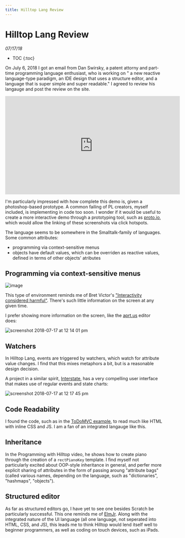 ```yaml
---
title: Hilltop Lang Review
---
```


# Hilltop Lang Review

_07/17/18_

* TOC
{:toc}

On July 6, 2018 I got an email from Dan Swirsky, a patent attorny and part-time programming language enthusiast, who is working on " a new reactive language-type paradigm, an IDE design that uses a structure editor, and a language that is super simple and super readable." I agreed to review his langauge and post the review on the site.

<iframe width="560" height="315" src="https://www.youtube.com/embed/594gwzvxnd0" frameborder="0" allow="autoplay; encrypted-media" allowfullscreen></iframe>

I'm particularly impressed with how complete this demo is, given a photoshop-based prototype. A common failing of PL creators, myself included, is implementing in code too soon. I wonder if it would be useful to create a more interactive demo through a prototyping tool, such as [proto.io](https://proto.io/), which would allow the linking of these screenshots via click hotspots.

The language seems to be somewhere in the Smalltalk-family of languages. Some common attributes:

* programming via context-sensitive menus
* objects have default values, which can be overriden as reactive values, defined in terms of other objects' atributes

## Programming via context-sensitive menus

![image](https://user-images.githubusercontent.com/2288939/42830651-14032888-89ba-11e8-9fa4-6edb93b0ed60.png)

This type of environment reminds me of Bret Victor's ["Interactivity considered harmful"](http://worrydream.com/MagicInk/#p153). There's such little information on the screen at any given time. 

I prefer showing more information on the screen, like the [aprt.us](http://aprt.us/editor/) editor does:

![screenshot 2018-07-17 at 12 14 01 pm](https://user-images.githubusercontent.com/2288939/42830943-ff6a9086-89ba-11e8-98f5-72a8d6ec8adf.png)

## Watchers

In Hilltop Lang, events are triggered by watchers, which watch for attribute value changes. I find that this mixes metaphors a bit, but is a reasonable design decision.

A project in a similar spirit, [Interstate](http://interstate.from.so/), has a very compelling user interface that makes use of regular events and state charts:

![screenshot 2018-07-17 at 12 17 45 pm](https://user-images.githubusercontent.com/2288939/42831146-8fdb16d6-89bb-11e8-990c-c76bb7ee26a0.png)

## Code Readability

I found the code, such as in the [ToDoMVC example](https://docs.google.com/document/d/1-QK7ENEEGPkGRCEyV1cK78jbxCh0Q_d2f0quDJ2AiC4/edit), to read much like HTML with inline CSS and JS. I am a fan of an integrated langauge like this.

## Inheritance

In the Programming with Hilltop video, he shows how to create piano through the creation of a `rectPianoKey` template. I find myself not particularly excited about OOP-style inheritance in general, and perfer more explicit sharing of attributes in the form of passing aroung "attribute bags" (called various names, depending on the language, such as "dictionaries", "hashmaps", "objects").

## Structured editor

As far as structured editors go, I have yet to see one besides Scratch be particularly successful. This one reminds me of [ElmJr](https://itunes.apple.com/us/app/elmjr/id1335011478?mt=8). Along with the integrated nature of the UI language (all one language, not seperated into HTML, CSS, and JS), this leads me to think Hilltop would lend itself well to beginner programmers, as well as coding on touch devices, such as iPads.


<script>
  (function(i,s,o,g,r,a,m){i['GoogleAnalyticsObject']=r;i[r]=i[r]||function(){
  (i[r].q=i[r].q||[]).push(arguments)},i[r].l=1*new Date();a=s.createElement(o),
  m=s.getElementsByTagName(o)[0];a.async=1;a.src=g;m.parentNode.insertBefore(a,m)
  })(window,document,'script','https://www.google-analytics.com/analytics.js','ga');
  ga('create', 'UA-103157758-1', 'auto');
  ga('send', 'pageview');
</script>
<script repoPath="stevekrouse/futureofcoding.org" type="text/javascript" src="/unbreakable-links/index.js"></script>

